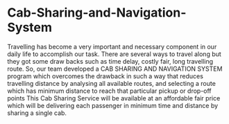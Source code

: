 # Cab-Sharing-and-Navigation-System
Travelling has become a very important and necessary component in our daily life to accomplish our task. There are several ways to travel along but they got some draw backs such as time delay, costly fair, long travelling route. So, our team developed a CAB SHARING AND NAVIGATION SYSTEM program which overcomes the drawback in such a way that reduces travelling distance by analysing all available routes, and selecting a route which has minimum distance to reach that particular pickup or drop-off points This Cab Sharing Service will be available at an affordable fair price which will be delivering each passenger in minimum time and distance by sharing a single cab.
